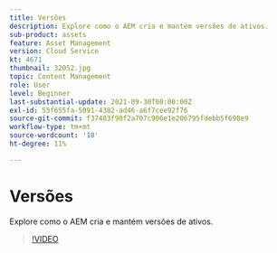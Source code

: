 ```yaml
---
title: Versões
description: Explore como o AEM cria e mantém versões de ativos.
sub-product: assets
feature: Asset Management
version: Cloud Service
kt: 4671
thumbnail: 32052.jpg
topic: Content Management
role: User
level: Beginner
last-substantial-update: 2021-09-30T00:00:00Z
exl-id: 55f655fa-5091-4382-ad46-a6f7cee92f76
source-git-commit: f37483f90f2a707c906e1e206795fdebb5f698e9
workflow-type: tm+mt
source-wordcount: '18'
ht-degree: 11%

---
```


# Versões

Explore como o AEM cria e mantém versões de ativos.

>[!VIDEO](https://video.tv.adobe.com/v/32052/?quality=12&learn=on&hidetitle=true)
